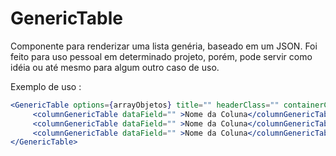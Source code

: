 # GenericTable
Componente para renderizar uma lista genéria, baseado em um JSON. Foi feito para uso pessoal em determinado projeto, porém, 
pode servir como idéia ou até mesmo para algum outro caso de uso.


Exemplo de uso : 

```jsx
<GenericTable options={arrayObjetos} title="" headerClass="" containerClass="">            
     <columnGenericTable dataField="" >Nome da Coluna</columnGenericTable>
     <columnGenericTable dataField="" >Nome da Coluna</columnGenericTable>
     <columnGenericTable dataField="" >Nome da Coluna</columnGenericTable>
</GenericTable>

```

